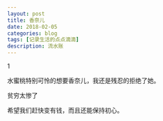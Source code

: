 ```yaml
---
layout: post
title: 香奈儿
date: 2018-02-05
categories: blog
tags: [记录生活的点点滴滴]
description: 流水账
---
```


1 

水蜜桃特别可怜的想要香奈儿，我还是残忍的拒绝了她。

贫穷太惨了

希望我们赶快变有钱，而且还能保持初心。















